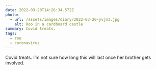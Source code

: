 ```yaml
---
date: 2022-03-20T14:26:34.572Z
photo:
  - url: /assets/images/diary/2022-03-20-yvjm3.jpg
    alt: Roo in a cardboard castle
summary: Covid treats.
tags:
  - roo
  - coronavirus
---
```

Covid treats. I’m not sure how long this will last once her brother gets involved. 
